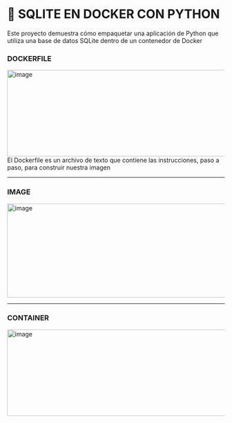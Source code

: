 


# 🐍 SQLITE EN DOCKER CON PYTHON
Este proyecto demuestra cómo empaquetar una aplicación de Python que utiliza una base de datos SQLite dentro de un contenedor de Docker
### DOCKERFILE
<img width="1259" height="200" alt="image" src="https://github.com/user-attachments/assets/5465908a-e32d-492e-89a2-4d863b11c446" />
El Dockerfile es un archivo de texto que contiene las instrucciones, paso a paso, para construir nuestra imagen

***
### IMAGE
<img width="1261" height="217" alt="image" src="https://github.com/user-attachments/assets/ccbf1a68-c1b1-4fad-9084-4f09b381f963" />

***

### CONTAINER
<img width="1263" height="200" alt="image" src="https://github.com/user-attachments/assets/f03a2169-8d48-45c7-a266-214391715344" />




